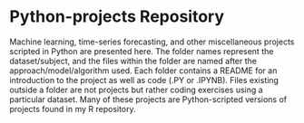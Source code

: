 # Python-projects Repository
Machine learning, time-series forecasting, and other miscellaneous projects scripted in Python are presented here. The folder names represent the dataset/subject, and the files within the folder are named after the approach/model/algorithm used. Each folder contains a README for an introduction to the project as well as code (.PY or .IPYNB). Files existing outside a folder are not projects but rather coding exercises using a particular dataset. Many of these projects are Python-scripted versions of projects found in my R repository.
